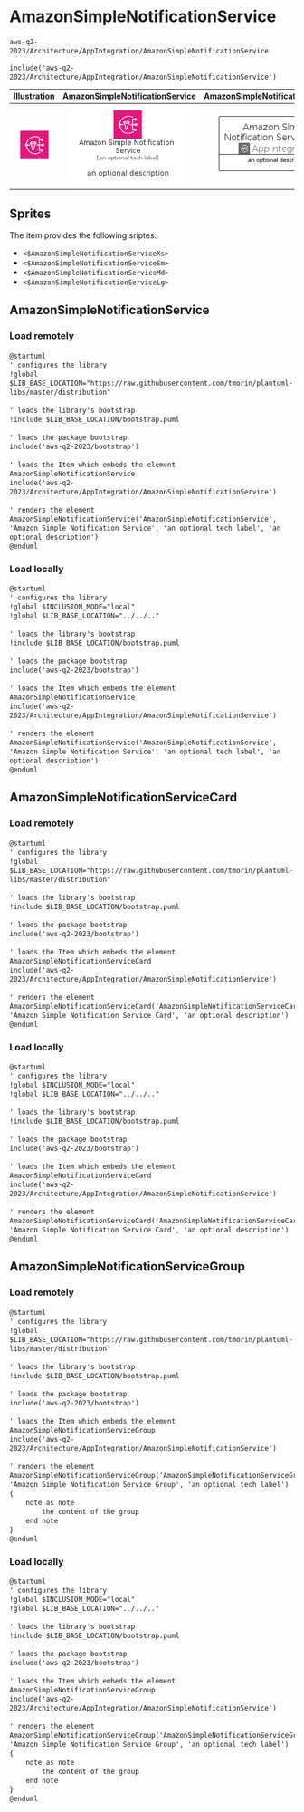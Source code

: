 # AmazonSimpleNotificationService


```text
aws-q2-2023/Architecture/AppIntegration/AmazonSimpleNotificationService
```

```text
include('aws-q2-2023/Architecture/AppIntegration/AmazonSimpleNotificationService')
```



| Illustration | AmazonSimpleNotificationService | AmazonSimpleNotificationServiceCard | AmazonSimpleNotificationServiceGroup |
| :---: | :---: | :---: | :---: |
| ![illustration for Illustration](../../../aws-q2-2023/Architecture/AppIntegration/AmazonSimpleNotificationService.png) | ![illustration for AmazonSimpleNotificationService](../../../aws-q2-2023/Architecture/AppIntegration/AmazonSimpleNotificationService.Local.png) | ![illustration for AmazonSimpleNotificationServiceCard](../../../aws-q2-2023/Architecture/AppIntegration/AmazonSimpleNotificationServiceCard.Local.png) | ![illustration for AmazonSimpleNotificationServiceGroup](../../../aws-q2-2023/Architecture/AppIntegration/AmazonSimpleNotificationServiceGroup.Local.png) |



## Sprites
The item provides the following sriptes:

- `<$AmazonSimpleNotificationServiceXs>`
- `<$AmazonSimpleNotificationServiceSm>`
- `<$AmazonSimpleNotificationServiceMd>`
- `<$AmazonSimpleNotificationServiceLg>`





## AmazonSimpleNotificationService

### Load remotely
```plantuml
@startuml
' configures the library
!global $LIB_BASE_LOCATION="https://raw.githubusercontent.com/tmorin/plantuml-libs/master/distribution"

' loads the library's bootstrap
!include $LIB_BASE_LOCATION/bootstrap.puml

' loads the package bootstrap
include('aws-q2-2023/bootstrap')

' loads the Item which embeds the element AmazonSimpleNotificationService
include('aws-q2-2023/Architecture/AppIntegration/AmazonSimpleNotificationService')

' renders the element
AmazonSimpleNotificationService('AmazonSimpleNotificationService', 'Amazon Simple Notification Service', 'an optional tech label', 'an optional description')
@enduml
```

### Load locally
```plantuml
@startuml
' configures the library
!global $INCLUSION_MODE="local"
!global $LIB_BASE_LOCATION="../../.."

' loads the library's bootstrap
!include $LIB_BASE_LOCATION/bootstrap.puml

' loads the package bootstrap
include('aws-q2-2023/bootstrap')

' loads the Item which embeds the element AmazonSimpleNotificationService
include('aws-q2-2023/Architecture/AppIntegration/AmazonSimpleNotificationService')

' renders the element
AmazonSimpleNotificationService('AmazonSimpleNotificationService', 'Amazon Simple Notification Service', 'an optional tech label', 'an optional description')
@enduml
```

## AmazonSimpleNotificationServiceCard

### Load remotely
```plantuml
@startuml
' configures the library
!global $LIB_BASE_LOCATION="https://raw.githubusercontent.com/tmorin/plantuml-libs/master/distribution"

' loads the library's bootstrap
!include $LIB_BASE_LOCATION/bootstrap.puml

' loads the package bootstrap
include('aws-q2-2023/bootstrap')

' loads the Item which embeds the element AmazonSimpleNotificationServiceCard
include('aws-q2-2023/Architecture/AppIntegration/AmazonSimpleNotificationService')

' renders the element
AmazonSimpleNotificationServiceCard('AmazonSimpleNotificationServiceCard', 'Amazon Simple Notification Service Card', 'an optional description')
@enduml
```

### Load locally
```plantuml
@startuml
' configures the library
!global $INCLUSION_MODE="local"
!global $LIB_BASE_LOCATION="../../.."

' loads the library's bootstrap
!include $LIB_BASE_LOCATION/bootstrap.puml

' loads the package bootstrap
include('aws-q2-2023/bootstrap')

' loads the Item which embeds the element AmazonSimpleNotificationServiceCard
include('aws-q2-2023/Architecture/AppIntegration/AmazonSimpleNotificationService')

' renders the element
AmazonSimpleNotificationServiceCard('AmazonSimpleNotificationServiceCard', 'Amazon Simple Notification Service Card', 'an optional description')
@enduml
```

## AmazonSimpleNotificationServiceGroup

### Load remotely
```plantuml
@startuml
' configures the library
!global $LIB_BASE_LOCATION="https://raw.githubusercontent.com/tmorin/plantuml-libs/master/distribution"

' loads the library's bootstrap
!include $LIB_BASE_LOCATION/bootstrap.puml

' loads the package bootstrap
include('aws-q2-2023/bootstrap')

' loads the Item which embeds the element AmazonSimpleNotificationServiceGroup
include('aws-q2-2023/Architecture/AppIntegration/AmazonSimpleNotificationService')

' renders the element
AmazonSimpleNotificationServiceGroup('AmazonSimpleNotificationServiceGroup', 'Amazon Simple Notification Service Group', 'an optional tech label') {
    note as note
        the content of the group
    end note
}
@enduml
```

### Load locally
```plantuml
@startuml
' configures the library
!global $INCLUSION_MODE="local"
!global $LIB_BASE_LOCATION="../../.."

' loads the library's bootstrap
!include $LIB_BASE_LOCATION/bootstrap.puml

' loads the package bootstrap
include('aws-q2-2023/bootstrap')

' loads the Item which embeds the element AmazonSimpleNotificationServiceGroup
include('aws-q2-2023/Architecture/AppIntegration/AmazonSimpleNotificationService')

' renders the element
AmazonSimpleNotificationServiceGroup('AmazonSimpleNotificationServiceGroup', 'Amazon Simple Notification Service Group', 'an optional tech label') {
    note as note
        the content of the group
    end note
}
@enduml
```

